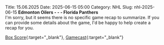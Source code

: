 Title: 15.06.2025
Date: 2025-06-15 05:00
Category: NHL 
Slug: nhl-2025-06-15 
**Edmonton Oilers - - - Florida Panthers**  
I'm sorry, but it seems there is no specific game recap to summarize. If you can provide some details about the game, I'd be happy to help create a recap for you. 

[Box Score](/gamecenter/fla-vs-edm/2025/06/14/2024030415){:target="_blank"}, [Gamecast](https://www.nhl.com/news/florida-panthers-edmonton-oilers-game-recap-june-14){:target="_blank"}<br>

